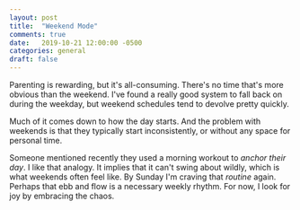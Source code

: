 ```yaml
---
layout: post
title:  "Weekend Mode"
comments: true
date:   2019-10-21 12:00:00 -0500
categories: general
draft: false
---
```


Parenting is rewarding, but it's all-consuming. There's no time that's more obvious than the weekend. I've found a really good system to fall back on during the weekday, but weekend schedules tend to devolve pretty quickly. 

Much of it comes down to how the day starts. And the problem with weekends is that they typically start inconsistently, or without any space for personal time. 

Someone mentioned recently they used a morning workout to _anchor their day_. I like that analogy. It implies that it can't swing about wildly, which is what weekends often feel like. By Sunday I'm craving that _routine_ again. Perhaps that ebb and flow is a necessary weekly rhythm. For now, I look for joy by embracing the chaos.